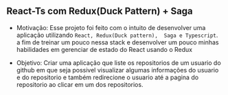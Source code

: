 ## React-Ts com Redux(Duck Pattern) + Saga ##


* Motivação: Esse projeto foi feito com o intuito de desenvolver uma aplicação utilizando  ``React, Redux(Duck pattern),  Saga e Typescript``. a fim de treinar um pouco nessa stack e desenvolver um pouco minhas habilidades em gerenciar de estado do React usando o Redux

* Objetivo: Criar uma aplicação que liste os repositorios de um usuario do github em que seja possivel visualizar algumas informações do usuario e do repositorio e também redirecione o usuario até a pagina do repositorio ao clicar em um dos repositorios.



